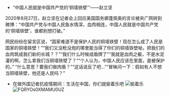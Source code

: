 * “中国人民就是中国共产党的‘铜墙铁壁’”——赵立坚
 
2020年8月27日，赵立坚在记者会上回应美国国务卿蓬佩奥的言论被央广网转到微博：“中国共产党与中国人民鱼水情深，血肉相连，中国人民就是中国共产党的‘铜墙铁壁’，谁都别想打破。”

网民纷纷在留言区说，“国家难道不是保护人民的铜墙铁壁！现在怎么成了人民是国家的铜墙铁壁！”“我们又没枪没炮的哪里能当得了你们的铜墙铁壁呦，把我们的血肉筑成我们新的长城？？”“我们什么时候成盾牌了”“我就是血肉之躯，不是水泥灌的啊，怎么拿我们当铜墙铁壁了？”“个人认为，中国人民应该在里面，是被保护的。”
 “什么意思？要我们做肉盾？”“这话说反了吧…”“冒昧问一下：假如有人不想当铜墙铁壁，他还是人民吗？”
 
* 在做外国记者抗疫情期间：生活在中国，你们就偷着乐吧
 ![偷着乐](https://user-images.githubusercontent.com/72449367/163700558-663e6a1f-052a-4e80-91d5-2dcdfb086188.jpeg)
 ![FQRYOs0XMAMU0UZ](https://user-images.githubusercontent.com/72449367/163700430-f8375c4c-3bb6-4059-8efd-ea087fd085c7.jpg)

